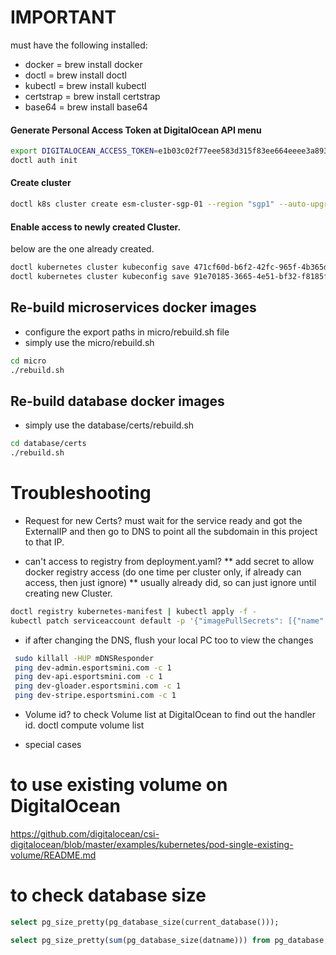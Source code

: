 

# IMPORTANT
must have the following installed:
* docker = brew install docker
* doctl = brew install doctl
* kubectl = brew install kubectl
* certstrap = brew install certstrap
* base64 = brew install base64


#### Generate Personal Access Token at DigitalOcean API menu
```sh
export DIGITALOCEAN_ACCESS_TOKEN=e1b03c02f77eee583d315f83ee664eeee3a893ba6a58213c48cbc409431a30e6
doctl auth init
```


#### Create cluster
```sh
doctl k8s cluster create esm-cluster-sgp-01 --region "sgp1" --auto-upgrade --node-pool "name=esmpool;auto-scale=true;min-nodes=1;max-nodes=10"
```


#### Enable access to newly created Cluster.
below are the one already created.
```sh
doctl kubernetes cluster kubeconfig save 471cf60d-b6f2-42fc-965f-4b365dd90bcd # dev cluster
doctl kubernetes cluster kubeconfig save 91e70185-3665-4e51-bf32-f8185f48d1ab # live cluster
```



## Re-build microservices docker images
* configure the export paths in micro/rebuild.sh file
* simply use the micro/rebuild.sh
```sh
cd micro
./rebuild.sh
```

## Re-build database docker images
* simply use the database/certs/rebuild.sh
```sh
cd database/certs
./rebuild.sh
```

# Troubleshooting

* Request for new Certs? must wait for the service ready and got the ExternalIP and then go to DNS to point all the subdomain in this project to that IP.

* can't access to registry from deployment.yaml?
** add secret to allow docker registry access (do one time per cluster only, if already can access, then just ignore)
** usually already did, so can just ignore until creating new Cluster.
```sh
doctl registry kubernetes-manifest | kubectl apply -f -
kubectl patch serviceaccount default -p '{"imagePullSecrets": [{"name": "registry-esm-dev"}]}'
```

* if after changing the DNS, flush your local PC too to view the changes
```sh
 sudo killall -HUP mDNSResponder
 ping dev-admin.esportsmini.com -c 1
 ping dev-api.esportsmini.com -c 1
 ping dev-gloader.esportsmini.com -c 1
 ping dev-stripe.esportsmini.com -c 1
```


* Volume id? to check Volume list at DigitalOcean to find out the handler id.
doctl compute volume list

* special cases
# to use existing volume on DigitalOcean
https://github.com/digitalocean/csi-digitalocean/blob/master/examples/kubernetes/pod-single-existing-volume/README.md


# to check database size
```sql
select pg_size_pretty(pg_database_size(current_database()));

select pg_size_pretty(sum(pg_database_size(datname))) from pg_database;
```